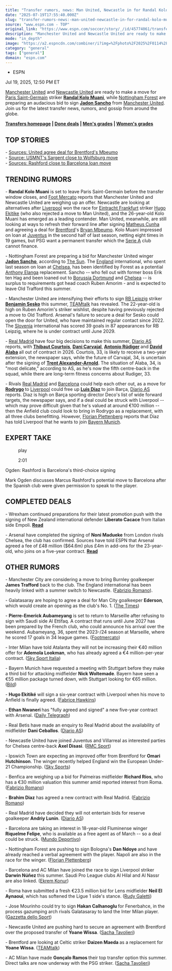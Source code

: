 ```yaml
---
title: "Transfer rumors, news: Man United, Newcastle in for Randal Kolo Muani"
date: "2025-07-19T17:55:40.000Z"
slug: "transfer-rumors-news:-man-united-newcastle-in-for-randal-kolo-muani"
source: "www.espn.com - TOP"
original_link: "https://www.espn.com/soccer/story/_/id/45774061/transfer-rumors-news-manchester-united-newcastle-psg-randal-kolo-muani"
description: "Manchester United and Newcastle United are ready to make a move for Paris Saint-Germain striker Randal Kolo Muani. Transfer Talk has the latest news, gossip and rumors."
mode: "in_depth"
image: "https://a2.espncdn.com/combiner/i?img=%2Fphoto%2F2025%2F0114%2Fr1438353_1296x729_16%2D9.jpg"
category: "general"
tags: ["general"]
domain: "espn.com"
---
```

<div id="readability-page-1" class="page"><div><div><ul><li><p>ESPN</p></li></ul><p><span>Jul 19, 2025, 12:50 PM ET</span></p></div><p><a data-clubhouse-guid="6ebc2fd0-35d3-733b-5666-b75035a3bce9" href="https://www.espn.com/soccer/team?id=360">Manchester United</a> and <a data-clubhouse-guid="ec6b4352-98d3-424d-6214-778d79b47a01" href="https://www.espn.com/soccer/team?id=361">Newcastle United</a> are ready to make a move for <a data-clubhouse-guid="79843c9e-0fe0-63b4-b591-9affc0dbd517" href="https://www.espn.com/soccer/team?id=160">Paris Saint-Germain</a> striker <strong><a data-player-guid="3a3d05ac-9039-3e7b-e75c-adda1a51ab12" href="http://espn.com/soccer/player/_/id/252971/randal-kolo-muani">Randal Kolo Muani</a></strong>, while <a data-clubhouse-guid="ad9ef79b-ca27-077e-8a6f-335e0d220b27" href="https://www.espn.com/soccer/team?id=393">Nottingham Forest</a> are preparing an audacious bid to sign <strong><a data-player-guid="e83b9621-ce95-52e6-57b2-c2debce072c6" href="http://espn.com/soccer/player/_/id/259836/jadon-sancho">Jadon Sancho</a></strong> from <a data-clubhouse-guid="6ebc2fd0-35d3-733b-5666-b75035a3bce9" href="https://www.espn.com/soccer/team?id=360">Manchester United</a>. Join us for the latest transfer news, rumors, and gossip from around the globe.</p><p><strong><a href="https://www.espn.com/soccer/transfers-news-and-features/" target="_blank">Transfers homepage</a> | <a href="https://www.espn.com/soccer/transfers" target="_blank">Done deals</a> | <a href="https://www.espn.com/soccer/story/_/id/45342881/summer-transfer-window-grading-big-signings-mens-soccer" target="_blank">Men's grades</a> | <a href="https://www.espn.com/soccer/story/_/id/45581462/summer-transfer-window-grading-big-signings-womens-soccer" target="_blank">Women's grades</a></strong></p><h2>TOP STORIES</h2><p>- <a href="https://www.espn.com/soccer/story/_/id/45768381/man-united-transfers-deal-agreed-bryan-mbeumo-sources" target="_blank">Sources: United agree deal for Brentford's Mbeumo</a><br>
- <a href="https://www.espn.com/soccer/story/_/id/45775420/usmnt-josh-sargent-close-wolfsburg-transfer-source" target="_blank">Source: USMNT's Sargent close to Wolfsburg move</a><br>
- <a href="https://www.espn.com/soccer/story/_/id/45775581/man-united-marcus-rashford-close-barcelona-loan-sources" target="_blank">Sources: Rashford close to Barcelona loan move</a></p><h2>TRENDING RUMORS</h2><p>- <strong>Randal Kolo Muani</strong> is set to leave Paris Saint-Germain before the transfer window closes, and <a href="https://www.footmercato.net/a5623053265254447310-manchester-united-et-newcastle-entrent-dans-la-course-pour-randal-kolo-muani" target="_blank">Foot Mercato</a> reports that Manchester United and Newcastle United are weighing up an offer. Newcastle are looking at alternatives after <a data-clubhouse-guid="a47fbcec-c948-cf4c-9e41-3dfa37588c9c" href="https://www.espn.com/soccer/team?id=364">Liverpool</a> won the race for <a data-clubhouse-guid="01baf2d6-fa74-448f-8989-6620e402468c" href="https://www.espn.com/soccer/team?id=125">Eintracht Frankfurt</a> striker <a data-player-guid="266fab4f-4b99-384e-8dd4-833b3d1d1367" href="http://espn.com/soccer/player/_/id/304901/hugo-ekitike">Hugo Ekitike</a> (who also rejected a move to Man United), and the 26-year-old Kolo Muani has emerged as a leading contender. Man United, meanwhile, are still looking at ways to refresh their forward line after signing <a data-player-guid="e23ba36a-2422-dcd8-38cb-0931d17443ed" href="http://espn.com/soccer/player/_/id/259902/matheus-cunha">Matheus Cunha</a> and agreeing a deal for <a data-clubhouse-guid="0446e7fd-7655-f17a-d282-8c401b808d1f" href="https://www.espn.com/soccer/team?id=337">Brentford</a>'s <a data-player-guid="1a9bd2b3-66a0-53fd-3cae-0f4dbde6bb47" href="http://espn.com/soccer/player/_/id/271170/bryan-mbeumo">Bryan Mbeumo</a>. Kolo Muani impressed on loan at <a data-clubhouse-guid="87fe4844-a7cf-c88e-2ebe-aeb57325e990" href="https://www.espn.com/soccer/team?id=111">Juventus</a> in the second half of last season, netting eight times in 19 games, but PSG want a permanent transfer which the <a data-league-guid="9c1e0753-2757-3b78-a6ed-1b595caf8191" href="https://www.espn.com/soccer/league/_/name/ITA.1">Serie A</a> club cannot finance.</p><p>- Nottingham Forest are preparing a bid for Manchester United winger <strong><a data-player-guid="e83b9621-ce95-52e6-57b2-c2debce072c6" href="http://espn.com/soccer/player/_/id/259836/jadon-sancho">Jadon Sancho</a></strong>, according to <a href="https://www.thesun.co.uk/sport/35914243/nottingham-forest-man-utd-jadon-sancho-transfer-anthony-elanga/" target="_blank">The Sun</a>. The <a data-clubhouse-guid="217dee4e-6974-a197-49a2-afda6e1788c9" href="https://www.espn.com/soccer/team?id=448">England</a> international, who spent last season on loan at <a data-clubhouse-guid="c43a00b9-2826-72b3-77a0-62730abc936e" href="https://www.espn.com/soccer/team?id=363">Chelsea</a>, has been identified by Forest as a potential <a data-player-guid="12fd9b14-f1d2-c06c-3683-bca5e3354941" href="http://espn.com/soccer/player/_/id/296622/anthony-elanga">Anthony Elanga</a> replacement. Sancho -- who fell out with former boss Erik ten Hag and been loaned out to <a data-clubhouse-guid="6cdd01c7-3938-6f1d-0c24-c7cf7da68d2b" href="https://www.espn.com/soccer/team?id=124">Borussia Dortmund</a> and <a data-clubhouse-guid="c43a00b9-2826-72b3-77a0-62730abc936e" href="https://www.espn.com/soccer/team?id=363">Chelsea</a> -- is surplus to requirements got head coach Ruben Amorim - and is expected to leave Old Trafford this summer.</p><p>- Manchester United are intensifying their efforts to sign <a data-clubhouse-guid="3f4b2640-8af5-9785-93d5-363cbdb5a2f6" href="https://www.espn.com/soccer/team?id=11420">RB Leipzig</a> striker <strong><a data-player-guid="3fb9e111-d7d7-72be-d04f-4cabdb2d50d7" href="http://espn.com/soccer/player/_/id/289155/benjamin-sesko">Benjamin Sesko</a></strong> this summer, <a href="https://www.teamtalk.com/manchester-united/man-utd-transfer-news-benjamin-sesko-accelerate-rb-leipzig-talks-sources" target="_blank">TEAMtalk</a> has revealed. The 22-year-old is high on Ruben Amorim's striker wishlist, despite having previously rejected a move to Old Trafford. Arsenal's failure to secure a deal for Sesko could open the door for United, who have maintained regular contact since 2022. The <a data-clubhouse-guid="73963d0e-81b2-3d86-2690-9fd996718f15" href="https://www.espn.com/soccer/team?id=472">Slovenia</a> international has scored 39 goals in 87 appearances for RB Leipzig, where he is under contract until June 2029.</p><p>- <a data-clubhouse-guid="66434654-a8ba-a04c-98e5-6bbd0dbbb780" href="https://www.espn.com/soccer/team?id=86">Real Madrid</a> have four big decisions to make this summer, <a href="https://as.com/futbol/primera/cuatro-decisiones-pendientes-n/" target="_blank">Diario AS</a> reports, with <strong><a data-player-guid="13a8a402-8124-7609-c510-11cd93678276" href="http://espn.com/soccer/player/_/id/134283/thibaut-courtois">Thibaut Courtois</a></strong>, <strong><a data-player-guid="bba35cfa-895e-2667-578f-972833af6e8c" href="http://espn.com/soccer/player/_/id/168531/dani-carvajal">Dani Carvajal</a></strong>, <strong><a data-player-guid="d60eca55-042b-d9f3-3a3d-732470d919d5" href="http://espn.com/soccer/player/_/id/169438/antonio-rudiger">Antonio Rüdiger</a> </strong>and <strong><a data-player-guid="34e09f1d-ec2a-5690-9bfb-37583adc1da2" href="http://espn.com/soccer/player/_/id/118444/david-alaba">David Alaba</a> </strong>all out of contract in 2026. Courtois, 33, is likely to receive a two-year extension, the newspaper says, while the future of Carvajal, 34, is uncertain after the signing of <strong><a data-player-guid="1a9f43c4-6ca5-4209-3302-890b1fccaf60" href="http://espn.com/soccer/player/_/id/223532/trent-alexander-arnold">Trent Alexander-Arnold</a></strong>. The situation of Alaba, 34, is "most delicate," according to AS, as he's now the fifth centre-back in the squad, while there are long-term fitness concerns about Rudiger, 33.</p><p>- Rivals <a data-clubhouse-guid="66434654-a8ba-a04c-98e5-6bbd0dbbb780" href="https://www.espn.com/soccer/team?id=86">Real Madrid</a> and <a data-clubhouse-guid="58f7c4a9-c991-4ed4-fe5c-1f833cba75b8" href="https://www.espn.com/soccer/team?id=83">Barcelona</a> could help each other out, as a move for <strong><a data-player-guid="913dce62-de6b-3d64-93cd-0e85fb3713b0" href="http://espn.com/soccer/player/_/id/267804/rodrygo">Rodrygo</a> </strong>to <a data-clubhouse-guid="a47fbcec-c948-cf4c-9e41-3dfa37588c9c" href="https://www.espn.com/soccer/team?id=364">Liverpool</a> could free up <strong><a data-player-guid="9959537e-af42-929e-a829-cc149924d7f4" href="http://espn.com/soccer/player/_/id/257390/luis-diaz">Luis Díaz</a> </strong>to join Barça, <a href="https://as.com/futbol/internacional/pacto-madrid-barca-por-rodrygo-n/" target="_blank">Diario AS</a> reports. Diaz is high on Barça sporting director Deco's list of wide forward targets, the newspaper says, and if a deal could be struck with Liverpool -- which may prove difficult given that he's valued at around €100 million -- then the Anfield club could look to bring in Rodrygo as a replacement, with all three clubs benefitting. However, <a href="https://x.com/Plettigoal/status/1946239690023096413" target="_blank">Florian Plettenberg</a> reports that Díaz has told Liverpool that he wants to join <a data-clubhouse-guid="25b5e432-d3d2-939f-f73b-6e531a6fbd91" href="https://www.espn.com/soccer/team?id=132">Bayern Munich</a>.</p><h2>EXPERT TAKE</h2><div data-behavior="video_scroll"><figure data-video="watch,640,360,45775792" data-cerebro-id="687bb02d37ed595fcc631f71" data-title="Ogden: Rashford is Barcelona's third-choice signing" data-source="espn"><picture><source data-srcset="https://a2.espncdn.com/combiner/i?img=%2Fmedia%2Fmotion%2F2025%2F0719%2Fdm_250719_COM_SOC_Analysis_Ogden_Rashford_is_Barcelonas_third_choice_signing_GLOBAL_20250719%2Fdm_250719_COM_SOC_Analysis_Ogden_Rashford_is_Barcelonas_third_choice_signing_GLOBAL_20250719.jpg&amp;w=640&amp;h=360&amp;cquality=80&amp;format=jpg" media="(min-width: 376px)"><source data-srcset="https://a2.espncdn.com/combiner/i?img=%2Fmedia%2Fmotion%2F2025%2F0719%2Fdm_250719_COM_SOC_Analysis_Ogden_Rashford_is_Barcelonas_third_choice_signing_GLOBAL_20250719%2Fdm_250719_COM_SOC_Analysis_Ogden_Rashford_is_Barcelonas_third_choice_signing_GLOBAL_20250719.jpg&amp;w=335&amp;cquality=80, https://a2.espncdn.com/combiner/i?img=%2Fmedia%2Fmotion%2F2025%2F0719%2Fdm_250719_COM_SOC_Analysis_Ogden_Rashford_is_Barcelonas_third_choice_signing_GLOBAL_20250719%2Fdm_250719_COM_SOC_Analysis_Ogden_Rashford_is_Barcelonas_third_choice_signing_GLOBAL_20250719.jpg&amp;w=670&amp;cquality=40&amp;format=jpg 2x" media="(max-width: 375px)"></picture><span data-id="45775792">play</span><figcaption><p>2:01</p></figcaption></figure><div><p>Ogden: Rashford is Barcelona's third-choice signing</p><p>Mark Ogden discusses Marcus Rashford's potential move to Barcelona after the Spanish club were given permission to speak to the player.</p></div></div><h2>COMPLETED DEALS</h2><p>- Wrexham continued preparations for their latest promotion push with the signing of New Zealand international defender <strong>Liberato Cacace</strong> from Italian side Empoli. <a href="https://www.espn.com/soccer/story/_/id/45770371/wrexham-transfers-new-zealand-liberato-cacace-empoli" target="_blank"><strong>Read</strong></a></p><p>- Arsenal have completed the signing of <strong>Noni Madueke</strong> from London rivals Chelsea, the club has confirmed. Sources have told ESPN that Arsenal agreed a fee of £48 million ($64.6m) plus £4m in add-ons for the 23-year-old, who joins on a five-year contract. <a href="https://www.espn.com/soccer/story/_/id/45714831/arsenal-transfers-noni-madueke-joins-chelsea" target="_blank"><strong>Read</strong></a></p><h2>OTHER RUMORS</h2><p>- Manchester City are considering a move to bring Burnley goalkeeper <strong>James Trafford</strong> back to the club. The England international has been heavily linked with a summer switch to Newcastle. (<a href="https://x.com/FabrizioRomano/status/1946248644509757645" target="_blank">Fabrizio Romano</a>).</p><p>- Galatasaray are hoping to agree a deal for Man City goalkeeper <strong>Ederson</strong>, which would create an opening as the club's No. 1. (<a href="https://www.thetimes.com/sport/football/article/noni-madueke-transfer-arsenal-ederson-galatasaray-man-city-9cxxx8br6" target="_blank">The Times</a>)</p><p>- <strong>Pierre-Emerick Aubameyang</strong> is set to return to Marseille after refusing to sign with Saudi side Al Ettifaq. A contract that runs until June 2027 has been prepared by the French club, who could announce his arrival over the weekend. Aubameyang, 36, spent the 2023-/24 season at Marseille, where he scored 17 goals in 34 league games. (<a href="https://x.com/Santi_J_FM/status/1946435044089676112" target="_blank">Footmercato</a>)</p><p>- Inter Milan have told Atalanta they will not be increasing their €40 million offer for <strong>Ademola Lookman</strong>, who has already agreed a €4 million-per-year contract. (<a href="https://sport.sky.it/calciomercato/2025/07/18/inter-lookman-pio-esposito-atalanta-calciomercato-news" target="_blank">Sky Sport Italia</a>)</p><p>- Bayern Munich have requested a meeting with Stuttgart before they make a third bid for attacking midfielder <strong>Nick Woltemade</strong>. Bayern have seen a €55 million package turned down, with Stuttgart looking for €65 million. (<a href="https://www.bild.de/sport/fussball/fc-bayern-muenchen-ueberraschender-schritt-im-woltemade-poker-wie-reagiert-stuttgart-687a9f9d3511bc17ac86f189" target="_blank">Bild</a>)</p><p>- <strong>Hugo Ekitiké</strong> will sign a six-year contract with Liverpool when his move to Anfield is finally agreed. (<a href="https://x.com/FabriceHawkins/status/1946593862966825212" target="_blank">Fabrice Hawkins</a>)</p><p>- <strong>Ethan Nwaneri </strong>has "fully agreed and signed" a new five-year contract with Arsenal. (<a href="https://www.telegraph.co.uk/football/2025/07/18/ethan-nwaneri-new-five-year-deal-arsenal/" target="_blank">Daily Telegraph</a>)</p><p>- Real Betis have made an enquiry to Real Madrid about the availability of midfielder <strong>Dani Ceballos</strong>. (<a href="https://as.com/futbol/primera/ceballos-tensa-la-cuerda-n/" target="_blank">Diario AS</a>)</p><p>- Newcastle United have joined Juventus and Villarreal as interested parties for Chelsea centre-back <strong>Axel Disasi</strong>. (<a href="https://rmcsport.bfmtv.com/football/transferts/mercato-newcastle-veut-trouver-un-attaquant-et-garde-un-il-sur-disasi_AV-202507190199.html" target="_blank">RMC Sport</a>)</p><p>- Ipswich Town are expecting an improved offer from Brentford for <strong>Omari Hutchinson</strong>. The winger recently helped England win the European Under-21 Championship. (<a href="https://www.skysports.com/football/live-blog/31771/12476234/transfer-centre-live-football-transfer-news-updates-and-rumours?postid=9899081#liveblog-body" target="_blank">Sky Sports</a>)</p><p>- Benfica are weighing up a bid for Palmeiras midfielder <strong>Richard Ríos</strong>, who has a €30 million valuation this summer amid reported interest from Roma. (<a href="https://x.com/FabrizioRomano/status/1946334062282437095" target="_blank">Fabrizio Romano</a>)</p><p>- <strong>Brahim Diaz</strong> has agreed a new contract with Real Madrid. (<a href="https://x.com/FabrizioRomano/status/1946532481273844192" target="_blank">Fabrizio Romano</a>)</p><p>- Real Madrid have decided they will not entertain bids for reserve goalkeeper <strong>Andriy Lunin</strong>. (<a href="https://as.com/futbol/primera/cuatro-decisiones-pendientes-n/" target="_blank">Diario AS</a>)</p><p>- Barcelona are taking an interest in 18-year-old Fluminense winger <strong>Riquelme Felipe</strong>, who is available as a free agent as of March -- so a deal could be struck. (<a href="https://www.mundodeportivo.com/futbol/fc-barcelona/20250718/1002501957/barca-sigue-cerca-perla-brasilena-fluminense.html" target="_blank">Mundo Deportivo</a>)</p><p>- Nottingham Forest are pushing to sign Bologna's <strong>Dan Ndoye </strong>and have already reached a verbal agreement with the player. Napoli are also in the race for the winger. (<a href="https://x.com/Plettigoal/status/1946275168151798095" target="_blank">Florian Plettenberg</a>)</p><p>- Barcelona and AC Milan have joined the race to sign Liverpool striker <strong>Darwin Núñez </strong>this summer. Saudi Pro League clubs Al Hilal and Al Nassr are also linked. (<a href="https://x.com/Ekremkonur/status/1946457900345430338" target="_blank">Ekrem Konur</a>)</p><p>- Roma have submitted a fresh €23.5 million bid for Lens midfielder <strong>Neil El Aynaoui</strong>, which has softened the Ligue 1 side's stance. (<a href="https://x.com/RudyGaletti/status/1946323632403169754" target="_blank">Rudy Galetti</a>)</p><p>- Jose Mourinho could try to sign <strong>Hakan Calhanoglu </strong>for Fenerbahce, in the process gazumping arch rivals Galatasaray to land the Inter Milan player. (<a href="https://www.gazzetta.it/Calcio/Calciomercato/Inter/19-07-2025/fenerbahce-su-calhanoglu-l-inter-e-la-richiesta-di-mourinho.shtml?refresh_ce" target="_blank">Gazzetta dello Sport</a>)</p><p>- Newcastle United are pushing hard to secure an agreement with Brentford over the proposed transfer of <strong>Yoane Wissa</strong>. (<a href="https://x.com/sachatavolieri/status/1946358583383441735" target="_blank">Sacha Tavolieri</a>)</p><p>- Brentford are looking at Celtic striker <strong>Daizen Maeda </strong>as a replacement for <strong>Yoane Wissa</strong>. (<a href="https://www.teamtalk.com/brentford/transfer-news-daizen-maeda-celtic-yoane-wissa-replacement-sources" target="_blank">TEAMtalk</a>)</p><p>- AC Milan have made <strong>Gonçalo Ramos </strong>their top transfer option this summer. Direct talks are now underway with the PSG striker. (<a href="https://x.com/sachatavolieri/status/1946348853638144079" target="_blank">Sacha Tavolieri</a>)</p>
</div></div>